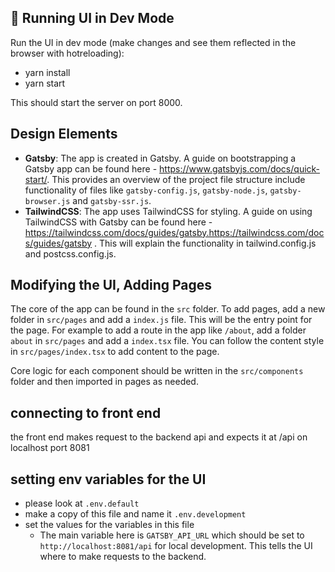 ## 🚀 Running UI in Dev Mode

Run the UI in dev mode (make changes and see them reflected in the browser with hotreloading):

- yarn install
- yarn start

This should start the server on port 8000.

## Design Elements

- **Gatsby**: The app is created in Gatsby. A guide on bootstrapping a Gatsby app can be found here - https://www.gatsbyjs.com/docs/quick-start/.
  This provides an overview of the project file structure include functionality of files like `gatsby-config.js`, `gatsby-node.js`, `gatsby-browser.js` and `gatsby-ssr.js`.
- **TailwindCSS**: The app uses TailwindCSS for styling. A guide on using TailwindCSS with Gatsby can be found here - https://tailwindcss.com/docs/guides/gatsby.https://tailwindcss.com/docs/guides/gatsby . This will explain the functionality in tailwind.config.js and postcss.config.js.

## Modifying the UI, Adding Pages

The core of the app can be found in the `src` folder. To add pages, add a new folder in `src/pages` and add a `index.js` file. This will be the entry point for the page. For example to add a route in the app like `/about`, add a folder `about` in `src/pages` and add a `index.tsx` file. You can follow the content style in `src/pages/index.tsx` to add content to the page.

Core logic for each component should be written in the `src/components` folder and then imported in pages as needed.

## connecting to front end

the front end makes request to the backend api and expects it at /api on localhost port 8081

## setting env variables for the UI

- please look at `.env.default`
- make a copy of this file and name it `.env.development`
- set the values for the variables in this file
  - The main variable here is `GATSBY_API_URL` which should be set to `http://localhost:8081/api` for local development. This tells the UI where to make requests to the backend.
